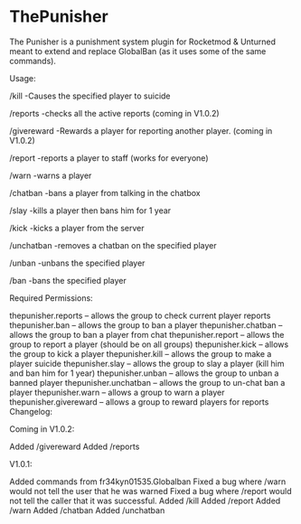 # ThePunisher
The Punisher is a punishment system plugin for Rocketmod & Unturned meant to extend and replace GlobalBan (as it uses some of the same commands).

Usage:

/kill -Causes the specified player to suicide

/reports
-checks all the active reports (coming in V1.0.2)

/givereward 
-Rewards a player for reporting another player. (coming in V1.0.2)

/report 
-reports a player to staff (works for everyone)

/warn 
-warns a player

/chatban 
-bans a player from talking in the chatbox

/slay 
-kills a player then bans him for 1 year

/kick 
-kicks a player from the server

/unchatban -removes a chatban on the specified player

/unban -unbans the specified player

/ban 
-bans the specified player


Required Permissions:

thepunisher.reports – allows the group to check current player reports
thepunisher.ban – allows the group to ban a player
thepunisher.chatban – allows the group to ban a player from chat
thepunisher.report – allows the group to report a player (should be on all groups)
thepunisher.kick – allows the group to kick a player
thepunisher.kill – allows the group to make a player suicide
thepunisher.slay – allows the group to slay a player (kill him and ban him for 1 year)
thepunisher.unban – allows the group to unban a banned player
thepunisher.unchatban – allows the group to un-chat ban a player
thepunisher.warn – allows a group to warn a player
thepunisher.givereward – allows a group to reward players for reports
Changelog:

Coming in V1.0.2:

Added /givereward
Added /reports

V1.0.1:

Added commands from fr34kyn01535.Globalban
Fixed a bug where /warn would not tell the user that he was warned
Fixed a bug where /report would not tell the caller that it was successful.
Added /kill
Added /report
Added /warn
Added /chatban
Added /unchatban
